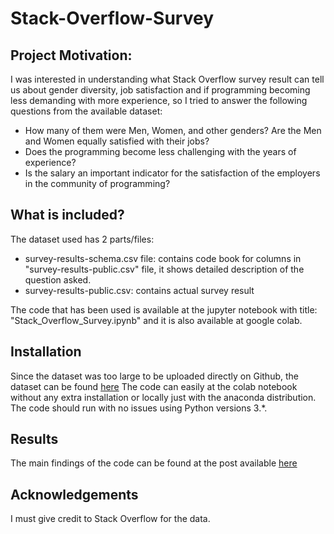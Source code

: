 # Stack-Overflow-Survey

## Project Motivation:
I was interested in understanding what Stack Overflow survey result can tell us about gender diversity, job satisfaction and if programming becoming less demanding with more experience, so I tried to answer the following questions from the available dataset:

- How many of them were Men, Women, and other genders? Are the Men and Women equally satisfied with their jobs?
- Does the programming become less challenging with the years of experience?
- Is the salary an important indicator for the satisfaction of the employers in the community of programming?

## What is included?

The dataset used has 2 parts/files:
- survey-results-schema.csv file: contains code book for columns in "survey-results-public.csv" file, it shows detailed description of the question asked.
- survey-results-public.csv: contains actual survey result

The code that has been used is available at the jupyter notebook with title: "Stack_Overflow_Survey.ipynb" and it is also available at google colab.

## Installation
Since the dataset was too large to be uploaded directly on Github, the dataset can be found [here](https://insights.stackoverflow.com/survey)
The code can easily at the colab notebook without any extra installation or locally just with the anaconda distribution. The code should run with no issues using Python versions 3.*.

## Results
The main findings of the code can be found at the post available [here](https://medium.com/p/5d105aed1856/edit)

## Acknowledgements
I must give credit to Stack Overflow for the data. 
